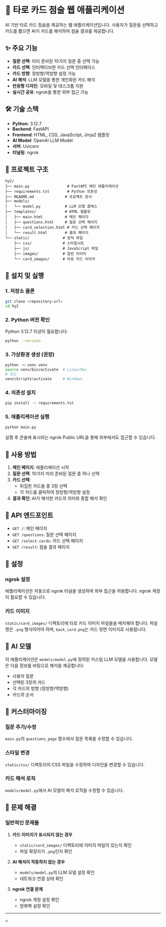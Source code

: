 # 🔮 타로 카드 점술 웹 애플리케이션

AI 기반 타로 카드 점술을 제공하는 웹 애플리케이션입니다. 사용자가 질문을 선택하고 카드를 뽑으면 AI가 카드를 해석하여 점술 결과를 제공합니다.

## ✨ 주요 기능

- **질문 선택**: 미리 준비된 10가지 질문 중 선택 가능
- **카드 선택**: 인터랙티브한 카드 선택 인터페이스
- **카드 방향**: 정방향/역방향 설정 가능
- **AI 해석**: LLM 모델을 통한 개인화된 카드 해석
- **반응형 디자인**: 모바일 및 데스크톱 지원
- **실시간 공유**: ngrok을 통한 외부 접근 가능

## 🛠️ 기술 스택

- **Python**: 3.12.7
- **Backend**: FastAPI
- **Frontend**: HTML, CSS, JavaScript, Jinja2 템플릿
- **AI Model**: OpenAI LLM Model
- **서버**: Uvicorn
- **터널링**: ngrok

## 📁 프로젝트 구조

```
hy2/
├── main.py                 # FastAPI 메인 애플리케이션
├── requirements.txt        # Python 의존성
├── README.md              # 프로젝트 문서
├── models/
│   └── model.py           # LLM 모델 클래스
├── templates/             # HTML 템플릿
│   ├── main.html          # 메인 페이지
│   ├── questions.html     # 질문 선택 페이지
│   ├── card_selection.html # 카드 선택 페이지
│   └── result.html        # 결과 페이지
└── static/               # 정적 파일
    ├── css/              # 스타일시트
    ├── js/               # JavaScript 파일
    ├── images/           # 일반 이미지
    └── card_images/      # 타로 카드 이미지
```

## 🚀 설치 및 실행

### 1. 저장소 클론

```bash
git clone <repository-url>
cd hy2
```

### 2. Python 버전 확인

Python 3.12.7 이상이 필요합니다:
```bash
python --version
```

### 3. 가상환경 생성 (권장)

```bash
python -m venv venv
source venv/bin/activate  # Linux/Mac
# 또는
venv\Scripts\activate     # Windows
```

### 4. 의존성 설치

```bash
pip install -r requirements.txt
```

### 5. 애플리케이션 실행

```bash
python main.py
```

실행 후 콘솔에 표시되는 ngrok Public URL을 통해 외부에서도 접근할 수 있습니다.

## 📱 사용 방법

1. **메인 페이지**: 애플리케이션 시작
2. **질문 선택**: 10가지 미리 준비된 질문 중 하나 선택
3. **카드 선택**:
   - 뒤집힌 카드들 중 3장 선택
   - 각 카드를 클릭하여 정방향/역방향 설정
4. **결과 확인**: AI가 해석한 카드의 의미와 종합 해석 확인

## 🎯 API 엔드포인트

- `GET /`: 메인 페이지
- `GET /questions`: 질문 선택 페이지
- `GET /select-cards`: 카드 선택 페이지
- `GET /result`: 점술 결과 페이지

## 🔧 설정

### ngrok 설정

애플리케이션은 자동으로 ngrok 터널을 생성하여 외부 접근을 허용합니다. ngrok 계정이 필요할 수 있습니다.

### 카드 이미지

`static/card_images/` 디렉토리에 타로 카드 이미지 파일들을 배치해야 합니다. 파일명은 `.png` 형식이어야 하며, `back_card.png`는 카드 뒷면 이미지로 사용됩니다.

## 🤖 AI 모델

이 애플리케이션은 `models/model.py`에 정의된 커스텀 LLM 모델을 사용합니다. 모델은 다음 정보를 바탕으로 해석을 제공합니다:

- 사용자 질문
- 선택된 3장의 카드
- 각 카드의 방향 (정방향/역방향)
- 카드의 순서

## 🎨 커스터마이징

### 질문 추가/수정

`main.py`의 `questions_page` 함수에서 질문 목록을 수정할 수 있습니다.

### 스타일 변경

`static/css/` 디렉토리의 CSS 파일을 수정하여 디자인을 변경할 수 있습니다.

### 카드 해석 로직

`models/model.py`에서 AI 모델의 해석 로직을 수정할 수 있습니다.

## 🐛 문제 해결

### 일반적인 문제들

1. **카드 이미지가 표시되지 않는 경우**

   - `static/card_images/` 디렉토리에 이미지 파일이 있는지 확인
   - 파일 확장자가 `.png`인지 확인
2. **AI 해석이 작동하지 않는 경우**

   - `models/model.py`의 LLM 모델 설정 확인
   - 네트워크 연결 상태 확인
3. **ngrok 연결 문제**

   - ngrok 계정 설정 확인
   - 방화벽 설정 확인


---

⭐
